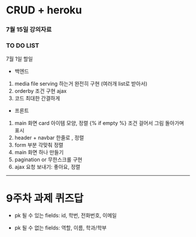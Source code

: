 # CRUD + heroku
### 7월 15일 강의자료


### TO DO LIST

7월 1일 할일

* 백엔드
1. media file serving 하는거 완전히 구현 (여러개 list로 받아서)
3. orderby 조건 구현 ajax
4. 코드 최대한 간결하게

* 프론트
1. main 화면 card 아이템 모양, 정렬
    {% if empty %} 조건 걸어서 그림 돌아가며 표시
2. header + navbar 한줄로 , 정렬
3. form 부분 각맞춰 정렬
4. main 화면 하나 만들기
5. pagination or 무한스크롤 구현
6. ajax 요청 보내기: 좋아요, 정렬



<hr/>

# 9주차 과제 퀴즈답
* pk 될 수 있는 fields: id, 학번, 전화번호, 이메일

* pk 될 수 없는 fields: 역할, 이름, 학과/학부
